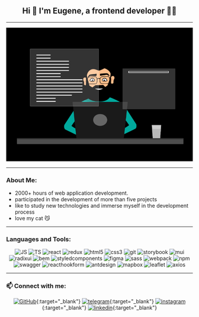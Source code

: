 
<div align="center">

## **Hi 👋 I'm Eugene, a frontend developer 👩‍💻**

</div>


___

<p align="center">
    <img src="assets/writeJSBlack.gif" width="540" height="360" alt="Your GIF">
</p>

___

### **About Me:**

+ 2000+ hours of web application development.
+ participated in the development of more than five projects
+ like to study new technologies and immerse myself in the development process
+ love my cat 😼
___

### **Languages and Tools:**

<div align="center">

![JS](https://img.shields.io/badge/-JavaScript-000?style=for-the-badge&logo=javascript)
![TS](https://img.shields.io/badge/-typescript-000?style=for-the-badge&logo=typescript)
![react](https://img.shields.io/badge/-react-000?style=for-the-badge&logo=react)
![redux](https://img.shields.io/badge/-redux-000?style=for-the-badge&logo=redux)
![html5](https://img.shields.io/badge/-html5-000?style=for-the-badge&logo=html5)
![css3](https://img.shields.io/badge/-css3-000?style=for-the-badge&logo=css3&logoColor=1572B6)
![git](https://img.shields.io/badge/-git-000?style=for-the-badge&logo=git)
![storybook](https://img.shields.io/badge/-storybook-000?style=for-the-badge&logo=storybook)
![mui](https://img.shields.io/badge/-mui-000?style=for-the-badge&logo=mui)
![radixui](https://img.shields.io/badge/-radixui-000?style=for-the-badge&logo=radixui)
![bem](https://img.shields.io/badge/-bem-000?style=for-the-badge&logo=bem)
![styledcomponents](https://img.shields.io/badge/-styledcomponents-000?style=for-the-badge&logo=styledcomponents)
![figma](https://img.shields.io/badge/-figma-000?style=for-the-badge&logo=figma)
![sass](https://img.shields.io/badge/-sass-000?style=for-the-badge&logo=sass)
![webpack](https://img.shields.io/badge/-webpack-000?style=for-the-badge&logo=webpack)
![npm](https://img.shields.io/badge/-npm-000?style=for-the-badge&logo=npm)
![swagger](https://img.shields.io/badge/-swagger-000?style=for-the-badge&logo=swagger)
![reacthookform](https://img.shields.io/badge/-reacthookform-000?style=for-the-badge&logo=reacthookform)
![antdesign](https://img.shields.io/badge/-antdesign-000?style=for-the-badge&logo=antdesign)
![mapbox](https://img.shields.io/badge/-mapbox-000?style=for-the-badge&logo=mapbox)
![leaflet](https://img.shields.io/badge/-leaflet-000?style=for-the-badge&logo=leaflet)
![axios](https://img.shields.io/badge/-axios-000?style=for-the-badge&logo=axios)

</div>

___

### **📫 Connect with me:**

<div align="center">

[![GitHub](https://img.shields.io/badge/-GitHub-000?style=for-the-badge&logo=GitHub)](https://github.com/talismanchik){:target="_blank"}
[![telegram](https://img.shields.io/badge/-telegram-000?style=for-the-badge&logo=telegram)](https://t.me/EugeneNest){:target="_blank"}
[![instagram](https://img.shields.io/badge/-instagram-000?style=for-the-badge&logo=instagram)](https://www.instagram.com/eugene_nest/){:target="_blank"}
[![linkedin](https://img.shields.io/badge/-linkedin-000?style=for-the-badge&logo=linkedin)](https://www.linkedin.com/in/eugene-nesterenko-2a25b2265/){:target="_blank"}

</div>


